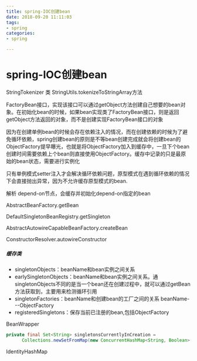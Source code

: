 ```yaml
---
title: spring-IOC创建bean
date: 2018-09-20 11:11:03
tags:
- spring 
categories:
- spring

---
```


# spring-IOC创建bean

StringTokenizer 类  StringUtils.tokenizeToStringArray方法



FactoryBean接口，实现该接口可以通过getObject方法创建自己想要的bean对象。在初始化bean的时候，如果bean实现类了FactoryBean接口，则是返回getObject方法返回的对象，而不是创建实现FactoryBean接口的对象

因为在创建单例bean的时候会存在依赖注入的情况，而在创建依赖的时候为了避免循环依赖，spring创建bean的原则是不等bean创建完成就会将创建bean的ObjectFactory提早曝光，也就是将ObjectFactory加入到缓存中，一旦下个bean创建时间需要依赖上个bean则直接使用ObjectFactory。缓存中记录的只是最原始的bean状态，需要进行实例化

只有单例模式setter注入才会解决循环依赖问题，原型模式在遇到循环依赖的情况下会直接抛出异常，因为不允许缓存原型模式的bean.

解析 depend-on节点，会缓存并初始化depend-on指定的bean





AbstractBeanFactory.getBean

DefaultSingletonBeanRegistry.getSingleton

AbstractAutowireCapableBeanFactory.createBean

ConstructorResolver.autowireConstructor

##### 缓存类

- singletonObjects：beanName和bean实例之间关系
- earlySingletonObjects：beanName和bean实例之间关系。通singletonObjects不同的是当一个bean还在创建过程中，就可以通过getBean方法获取到，主要用来检测循环引用
- singletonFactories：beanName和创建bean的工厂之间的关系 beanName---ObjectFactory
- registeredSingletons：保存当前已注册的bean,包括ObjectFactory



BeanWrapper





```java
private final Set<String> singletonsCurrentlyInCreation =
      Collections.newSetFromMap(new ConcurrentHashMap<String, Boolean>(16));
```

IdentityHashMap